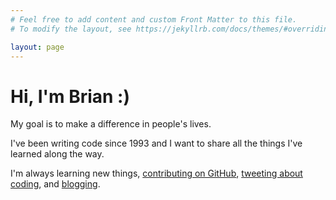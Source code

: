 ```yaml
---
# Feel free to add content and custom Front Matter to this file.
# To modify the layout, see https://jekyllrb.com/docs/themes/#overriding-theme-defaults

layout: page
---
```


# Hi, I'm Brian :)

My goal is to make a difference in people's lives.

I've been writing code since 1993 and I want to share all the things I've learned along the way.

I'm always learning new things, <a title="My GitHub profile" href="{{links.github}}" rel="me nofollow noopener" target="_blank">contributing on GitHub</a>,
<a title="My Twitter account" href="{{links.twitter}}" rel="me nofollow noopener" target="_blank">tweeting about coding</a>,
and <a title="My blog" href="{{links.blog}}">blogging</a>.
